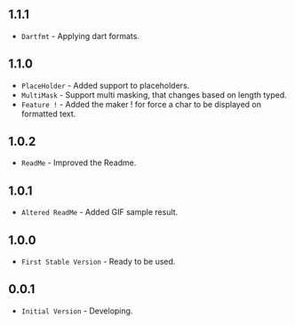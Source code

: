 ## 1.1.1

* `Dartfmt` - Applying dart formats.

## 1.1.0

* `PlaceHolder` - Added support to placeholders.
* `MultiMask` - Support multi masking, that changes based on length typed.
* `Feature !` - Added the maker ! for force a char to be displayed on formatted text.

## 1.0.2

* `ReadMe` - Improved the Readme.

## 1.0.1

* `Altered ReadMe` - Added GIF sample result.

## 1.0.0

* `First Stable Version` - Ready to be used.

## 0.0.1

* `Initial Version` - Developing.
